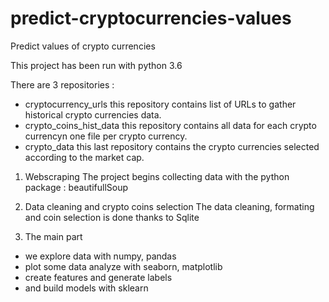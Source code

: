 # predict-cryptocurrencies-values
Predict values of crypto currencies

This project has been run with python 3.6

There are 3 repositories :
- cryptocurrency_urls
this repository contains list of URLs to gather historical crypto currencies data.
- crypto_coins_hist_data
this repository contains all data for each crypto currencyn one file per crypto currency.
- crypto_data
this last repository contains the crypto currencies selected according to the market cap.

1) Webscraping 
The project begins collecting data with the python package : beautifullSoup

2) Data cleaning and crypto coins selection
The data cleaning, formating and coin selection is done thanks to Sqlite

3) The main part
- we explore data with numpy, pandas
- plot some data analyze with seaborn, matplotlib
- create features and generate labels
- and build models with sklearn
